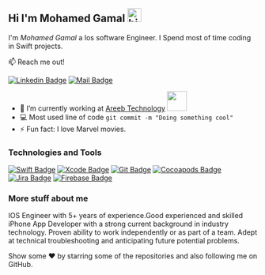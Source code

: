 ## Hi I'm Mohamed Gamal <img src="https://user-images.githubusercontent.com/1303154/88677602-1635ba80-d120-11ea-84d8-d263ba5fc3c0.gif" width="28px" alt="hi">

I'm *Mohamed Gamal* a Ios software Engineer. I Spend most of time coding in Swift projects.

📫 Reach me out!

[![Linkedin Badge](https://img.shields.io/badge/-Moh.Gamal-0e76a8?style=flat&labelColor=0e76a8&logo=linkedin&logoColor=white)](https://www.linkedin.com/in/mohamed-gamal00/)
[![Mail Badge](https://img.shields.io/badge/-Moh.Gamal-c0392b?style=flat&labelColor=c0392b&logo=gmail&logoColor=white)](mailto:mohamedGamalmohamed48@gmail.com)


- 🔭 I’m currently working at <a href="https://www.areebtechnology.com/">Areeb Technology</a> <img src="https://static.wixstatic.com/media/744456_281103ce7059444a9c65747d72d9ee40~mv2.png/v1/fill/w_180,h_180,al_c,q_85,usm_0.66_1.00_0.01,enc_auto/Logo-01.png" width="40">
- 💻 Most used line of code `git commit -m "Doing something cool"`
- ⚡ Fun fact: I love Marvel movies.

### Technologies and Tools

[![Swift Badge](https://img.shields.io/badge/-Swift-D84A26?style=for-the-badge&labelColor=black&logo=apple&logoColor=FFF)](https://developer.apple.com/swift/)
[![Xcode Badge](https://img.shields.io/badge/-Xcode-007acc?style=for-the-badge&labelColor=black&logo=apple&logoColor=FFF)](https://developer.apple.com/xcode/)
[![Git Badge](https://img.shields.io/badge/-Git-3C873A?style=for-the-badge&labelColor=black&logo=git&logoColor=3C873A)](https://git-scm.com)
[![Cocoapods Badge](https://img.shields.io/badge/-Pods-E03424?style=for-the-badge&labelColor=black&logo=cocoapods&logoColor=E03424)](https://cocoapods.org)
[![Jira Badge](https://img.shields.io/badge/-Jira-1B46AC?style=for-the-badge&labelColor=black&logo=jira&logoColor=1B46AC)](https://www.atlassian.com/software/jira)
[![Firebase Badge](https://img.shields.io/badge/-Firebase-F7CD51?style=for-the-badge&labelColor=black&logo=firebase&logoColor=F7CD51)](https://firebase.google.com)


### More stuff about me

IOS Engineer with 5+ years of experience.Good experienced and skilled iPhone App Developer with a strong current background in industry technology. Proven ability to work independently or as part of a team. Adept at technical troubleshooting and anticipating future potential problems.


Show some ❤️ by starring some of the repositories and also following me on GitHub.
